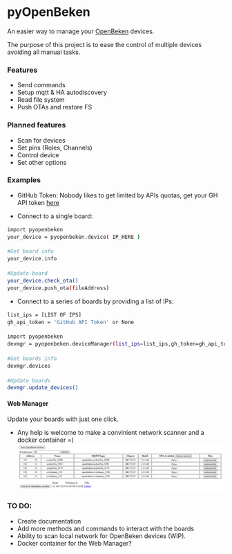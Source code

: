 # pyOpenBeken
An easier way to manage your [OpenBeken](https://github.com/openshwprojects/OpenBK7231T_App) devices.

The purpose of this project is to ease the control of multiple devices avoiding all manual tasks.

### Features
* Send commands
* Setup mqtt & HA autodiscovery
* Read file system
* Push OTAs and restore FS

### Planned features
* Scan for devices
* Set pins (Roles, Channels)
* Control device
* Set other options


### Examples
* GitHub Token:
Nobody likes to get limited by APIs quotas, get your GH API token [here](https://github.com/settings/tokens?type=beta)

* Connect to a single board:
```sh
import pyopenbeken
your_device = pyopenbeken.device( IP_HERE )

#Get board info
your_device.info

#Update board
your_device.check_ota()
your_device.push_ota(fileAddress)
```

* Connect to a series of boards by providing a list of IPs:
```sh
list_ips = [LIST OF IPS]
gh_api_token = 'GitHub API Token' or None

import pyopenbeken
devmgr = pyopenbeken.deviceManager(list_ips=list_ips,gh_token=gh_api_token)

#Get boards info
devmgr.devices

#Update boards
devmgr.update_devices()
```

#### Web Manager
Update your boards with just one click.
* Any help is welcome to make a convinient network scanner and a docker container =)
![plot](docs/pyOpenBeken_WebScreenshot.png)

### TO DO:
* Create documentation
* Add more methods and commands to interact with the boards
* Ability to scan local network for OpenBeken devices (WIP).
* Docker container for the Web Manager?